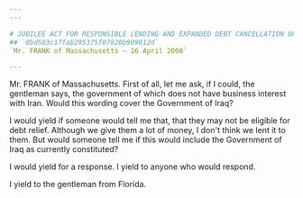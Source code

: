 ```yaml
---
---

# JUBILEE ACT FOR RESPONSIBLE LENDING AND EXPANDED DEBT CANCELLATION OF
## `0bd503c17fab295375f87820b909612d`
`Mr. FRANK of Massachusetts — 16 April 2008`

---
```



Mr. FRANK of Massachusetts. First of all, let me ask, if I could, the 
gentleman says, the government of which does not have business interest 
with Iran. Would this wording cover the Government of Iraq?

I would yield if someone would tell me that, that they may not be 
eligible for debt relief. Although we give them a lot of money, I don't 
think we lent it to them. But would someone tell me if this would 
include the Government of Iraq as currently constituted?

I would yield for a response. I yield to anyone who would respond.

I yield to the gentleman from Florida.